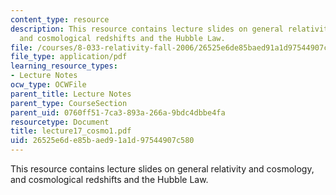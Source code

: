 ```yaml
---
content_type: resource
description: This resource contains lecture slides on general relativity and cosmology,
  and cosmological redshifts and the Hubble Law.
file: /courses/8-033-relativity-fall-2006/26525e6de85baed91a1d97544907c580_lecture17_cosmo1.pdf
file_type: application/pdf
learning_resource_types:
- Lecture Notes
ocw_type: OCWFile
parent_title: Lecture Notes
parent_type: CourseSection
parent_uid: 0760ff51-7ca3-893a-266a-9bdc4dbbe4fa
resourcetype: Document
title: lecture17_cosmo1.pdf
uid: 26525e6d-e85b-aed9-1a1d-97544907c580
---
```

This resource contains lecture slides on general relativity and cosmology, and cosmological redshifts and the Hubble Law.


